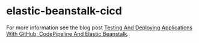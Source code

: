 elastic-beanstalk-cicd
======================

For more information see the blog post [Testing And Deploying Applications With GitHub, CodePipeline And Elastic Beanstalk](http://onema.io/blog/2018/2/7/d2zfdtzs4gskfoba7oso1prq7wu76y).
